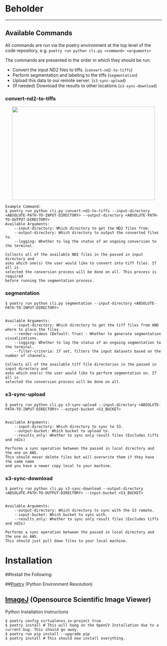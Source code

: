 # Beholder
---
## Available Commands
All commands are run via the poetry environment at the top level of the code repository, e.g. `poetry run python cli.py <command> <arguments>`

The commands are presented in the order in which they should be run:
- Convert the input ND2 files to tiffs. (`convert-nd2-to-tiffs`)
- Perform segmentation and labeling to the tiffs (`segmentation`)
- Upload this data to our remote server. (`s3-sync-upload`)
- (If needed) Download the results to other locations (`s3-sync-download`)

### convert-nd2-to-tiffs
<p align="center">
  <img width="460" height="300" src="https://cidar-screencast-bucket.s3.amazonaws.com/beholder-conversion.gif">
</p>

```
Example Command: 
$ poetry run python cli.py convert-nd2-to-tiffs --input-directory <ABSOLUTE-PATH-TO-INPUT-DIRECTORY> --output-directory <ABSOLUTE-PATH-TO-OUTPUT-DIRECTORY>
Available Arguments:
    --input-directory: Which directory to get the ND2 files from.
    --output-directory: Which directory to output the converted files to.
    --logging: Whether to log the status of an ongoing conversion to the terminal.

Collects all of the available ND2 files in the passed in input directory and 
asks which one(s) the user would like to convert into tiff files. If all is 
selected the conversion process will be done on all. This process is required 
before running the segmentation process.
```    
### segmentation

```
$ poetry run python cli.py segmentation --input-directory <ABSOLUTE-PATH-TO-INPUT-DIRECTORY>


Available Arguments:
    --input-directory: Which directory to get the tiff files from AND where to place the files.
    --render-videos (Default: True) : Whether to generate segmentation visualizations.
    --logging: Whether to log the status of an ongoing segmentation to the terminal.
    --filter-criteria: If set, filters the input datasets based on the number of channels.

Collects all of the available tiff file directories in the passed in input directory and 
asks which one(s) the user would like to perform segmentation on. If all is 
selected the conversion process will be done on all.
```    

### s3-sync-upload

```
$ poetry run python cli.py s3-sync-upload --input-directory <ABSOLUTE-PATH-TO-INPUT-DIRECTORY> --output-bucket <S3_BUCKET>


Available Arguments:
    --input-directory: Which directory to sync to S3.
    --output-bucket: Which bucket to upload to.
    --results_only: Whether to sync only result files (Excludes tiffs and nd2s)

Performs a sync operation between the passed in local directory and the one on AWS.
This should never delete files but will overwrite them if they have the same name 
and you have a newer copy local to your machine.
```    

### s3-sync-download

```
$ poetry run python cli.py s3-sync-download --output-directory <ABSOLUTE-PATH-TO-OUTPUT-DIRECTORY> --input-bucket <S3_BUCKET>


Available Arguments:
    --output-directory: Which directory to sync with the S3 remote.
    --input-bucket: Which bucket to sync with.
    --results_only: Whether to sync only result files (Excludes tiffs and nd2s)

Performs a sync operation between the passed in local directory and the one on AWS.
This should just pull down files to your local machine.
```    



# Installation
##Install the Following:

##[Poetry](https://python-poetry.org/docs/#installation) (Python Environment Resolution)

[ImageJ](https://imagej.net/Fiji/Downloads) (Opensource Scientific Image Viewer)
---
Python Installation Instructions
```
$ poetry config virtualenvs.in-project true
$ poetry install # This will hang on the OpenCV Installation due to a current bug. This should go away.
$ poetry run pip install --upgrade pip 
$ poetry install # This should now install everything.
```
